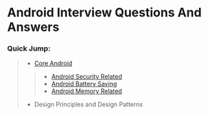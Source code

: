 # Android Interview Questions And Answers
### Quick Jump:
 > * [Core Android](#core-android)
 >> * [Android Security Related](#android-security-related)
 >> * [Android Battery Saving](#android-battery-related)
 >> * [Android Memory Related](#android-memory-related)
 > * Design Principles and Design Patterns
